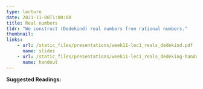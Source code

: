```yaml
---
type: lecture
date: 2021-11-08T1:00:00
title: Real numbers
tldr: "We construct (Dedekind) real numbers from rational numbers."
thumbnail: 
links: 
    - url: /static_files/presentations/week11-lec1_reals_dedekind.pdf
      name: slides
    - url: /static_files/presentations/week11-lec1_reals_dedeking-handout.pdf
      name: handout
---
```

**Suggested Readings:**

